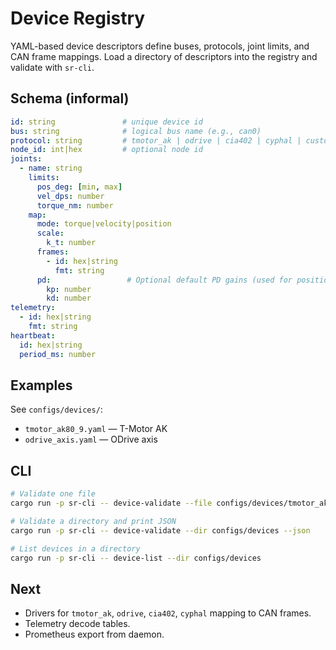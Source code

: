 # Device Registry

YAML-based device descriptors define buses, protocols, joint limits, and CAN frame mappings. Load a directory of descriptors into the registry and validate with `sr-cli`.

## Schema (informal)

```yaml
id: string               # unique device id
bus: string              # logical bus name (e.g., can0)
protocol: string         # tmotor_ak | odrive | cia402 | cyphal | custom
node_id: int|hex         # optional node id
joints:
  - name: string
    limits:
      pos_deg: [min, max]
      vel_dps: number
      torque_nm: number
    map:
      mode: torque|velocity|position
      scale:
        k_t: number
      frames:
        - id: hex|string
          fmt: string
      pd:                 # Optional default PD gains (used for position/velocity commands)
        kp: number
        kd: number
telemetry:
  - id: hex|string
    fmt: string
heartbeat:
  id: hex|string
  period_ms: number
```

## Examples

See `configs/devices/`:
- `tmotor_ak80_9.yaml` — T-Motor AK
- `odrive_axis.yaml` — ODrive axis

## CLI

```bash
# Validate one file
cargo run -p sr-cli -- device-validate --file configs/devices/tmotor_ak80_9.yaml

# Validate a directory and print JSON
cargo run -p sr-cli -- device-validate --dir configs/devices --json

# List devices in a directory
cargo run -p sr-cli -- device-list --dir configs/devices
```

## Next
- Drivers for `tmotor_ak`, `odrive`, `cia402`, `cyphal` mapping to CAN frames.
- Telemetry decode tables.
- Prometheus export from daemon.
